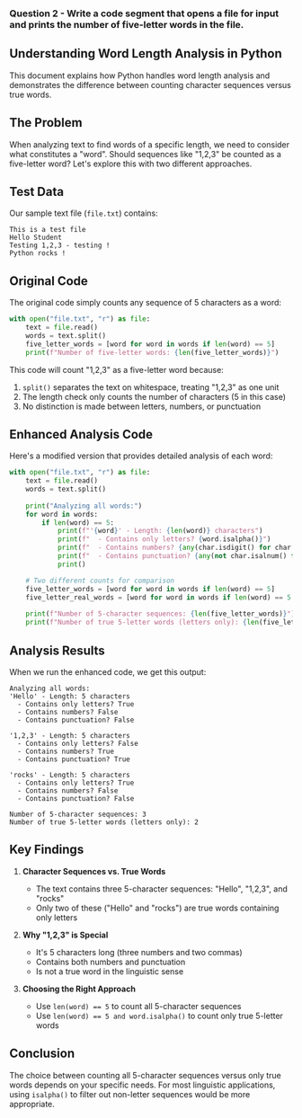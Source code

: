 ### Question 2 - Write a code segment that opens a file for input and prints the number of five-letter words in the file.

## Understanding Word Length Analysis in Python

This document explains how Python handles word length analysis and demonstrates the difference between counting character sequences versus true words.

## The Problem

When analyzing text to find words of a specific length, we need to consider what constitutes a "word". Should sequences like "1,2,3" be counted as a five-letter word? Let's explore this with two different approaches.

## Test Data

Our sample text file (`file.txt`) contains:
```
This is a test file
Hello Student
Testing 1,2,3 - testing !
Python rocks !
```

## Original Code

The original code simply counts any sequence of 5 characters as a word:

```python
with open("file.txt", "r") as file:
    text = file.read()
    words = text.split()
    five_letter_words = [word for word in words if len(word) == 5]
    print(f"Number of five-letter words: {len(five_letter_words)}")
```

This code will count "1,2,3" as a five-letter word because:
1. `split()` separates the text on whitespace, treating "1,2,3" as one unit
2. The length check only counts the number of characters (5 in this case)
3. No distinction is made between letters, numbers, or punctuation

## Enhanced Analysis Code

Here's a modified version that provides detailed analysis of each word:

```python
with open("file.txt", "r") as file:
    text = file.read()
    words = text.split()
    
    print("Analyzing all words:")
    for word in words:
        if len(word) == 5:
            print(f"'{word}' - Length: {len(word)} characters")
            print(f"  - Contains only letters? {word.isalpha()}")
            print(f"  - Contains numbers? {any(char.isdigit() for char in word)}")
            print(f"  - Contains punctuation? {any(not char.isalnum() for char in word)}")
            print()

    # Two different counts for comparison
    five_letter_words = [word for word in words if len(word) == 5]
    five_letter_real_words = [word for word in words if len(word) == 5 and word.isalpha()]
    
    print(f"Number of 5-character sequences: {len(five_letter_words)}")
    print(f"Number of true 5-letter words (letters only): {len(five_letter_real_words)}")
```

## Analysis Results

When we run the enhanced code, we get this output:
```
Analyzing all words:
'Hello' - Length: 5 characters
  - Contains only letters? True
  - Contains numbers? False
  - Contains punctuation? False

'1,2,3' - Length: 5 characters
  - Contains only letters? False
  - Contains numbers? True
  - Contains punctuation? True

'rocks' - Length: 5 characters
  - Contains only letters? True
  - Contains numbers? False
  - Contains punctuation? False

Number of 5-character sequences: 3
Number of true 5-letter words (letters only): 2
```

## Key Findings

1. **Character Sequences vs. True Words**
    - The text contains three 5-character sequences: "Hello", "1,2,3", and "rocks"
    - Only two of these ("Hello" and "rocks") are true words containing only letters

2. **Why "1,2,3" is Special**
    - It's 5 characters long (three numbers and two commas)
    - Contains both numbers and punctuation
    - Is not a true word in the linguistic sense

3. **Choosing the Right Approach**
    - Use `len(word) == 5` to count all 5-character sequences
    - Use `len(word) == 5 and word.isalpha()` to count only true 5-letter words

## Conclusion

The choice between counting all 5-character sequences versus only true words depends on your specific needs. For most linguistic applications, using `isalpha()` to filter out non-letter sequences would be more appropriate.
